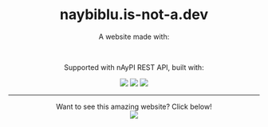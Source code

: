 <h1 align="center">
  naybiblu.is-not-a.dev
</h1>
<div align="center">
  <p>A website made with:</p>
  <img
   src="https://img.shields.io/badge/GITHUB%20PAGES-00008B?style=for-the-badge&logo=Github%20Pages&logoColor=white"/>
  <p>Supported with nAyPI REST API, built with:</p>
  <img
   src="https://img.shields.io/badge/NODE%20JS-00008B?style=for-the-badge&logo=nodedotjs&logoColor=339933"/>
  <img
   src="https://img.shields.io/badge/EXPRESS%20JS-00008B?style=for-the-badge&logo=express&logoColor=white"/>
  <img
   src="https://img.shields.io/badge/MONGODB-00008B?style=for-the-badge&logo=mongodb&logoColor=4EA94B"/>
</div>
<hr>
<p align="center">
  Want to see this amazing website? Click below!<br>
  <a href="https://naybiblu.is-not-a.dev">
    <img
     src="https://img.shields.io/badge/TELEPORT-00008B?style=for-the-badge&logo=none&logoColor=white"/>
  </a>
</p> 
